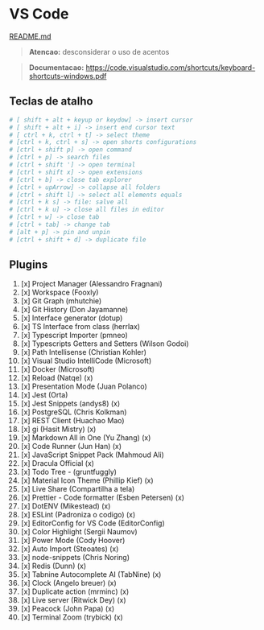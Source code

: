 # VS Code

[README.md](../README.md)

> **Atencao:** desconsiderar o uso de acentos

> **Documentacao:** https://code.visualstudio.com/shortcuts/keyboard-shortcuts-windows.pdf

## Teclas de atalho

```bash
# [ shift + alt + keyup or keydow] -> insert cursor
# [ shift + alt + i] -> insert end cursor text
# [ ctrl + k, ctrl + t] -> select theme
# [ctrl + k, ctrl + s] -> open shorts configurations
# [ctrl + shift p] -> open command
# [ctrl + p] -> search files
# [ctrl + shift '] -> open terminal
# [ctrl + shift x] -> open extensions
# [ctrl + b] -> close tab explorer
# [ctrl + upArrow] -> collapse all folders
# [ctrl + shift l] -> select all elements equals
# [ctrl + k s] -> file: salve all
# [ctrl + k u] -> close all files in editor
# [ctrl + w] -> close tab
# [ctrl + tab] -> change tab
# [alt + p] -> pin and unpin
# [ctrl + shift + d] -> duplicate file
```

## Plugins

1. [x] Project Manager (Alessandro Fragnani)
2. [x] Workspace (Fooxly)
3. [x] Git Graph (mhutchie)
4. [x] Git History (Don Jayamanne)
5. [x] Interface generator (dotup)
6. [x] TS Interface from class (herrlax)
7. [x] Typescript Importer (pmneo)
8. [x] Typescripts Getters and Setters (Wilson Godoi)
9. [x] Path Intellisense (Christian Kohler)
10. [x] Visual Studio IntelliCode (Microsoft)
11. [x] Docker (Microsoft)
12. [x] Reload (Natqe) (x)
13. [x] Presentation Mode (Juan Polanco)
14. [x] Jest (Orta)
15. [x] Jest Snippets (andys8) (x)
16. [x] PostgreSQL (Chris Kolkman)
17. [x] REST Client (Huachao Mao)
18. [x] gi (Hasit Mistry) (x)
19. [x] Markdown All in One (Yu Zhang) (x)
20. [x] Code Runner (Jun Han) (x)
21. [x] JavaScript Snippet Pack (Mahmoud Ali)
22. [x] Dracula Official (x)
23. [x] Todo Tree - (gruntfuggly)
24. [x] Material Icon Theme (Phillip Kief) (x)
25. [x] Live Share (Compartilha a tela)
26. [x] Prettier - Code formatter (Esben Petersen) (x)
27. [x] DotENV (Mikestead) (x)
28. [x] ESLint (Padroniza o codigo) (x)
29. [x] EditorConfig for VS Code (EditorConfig)
30. [x] Color Highlight (Sergii Naumov)
31. [x] Power Mode (Cody Hoover)
32. [x] Auto Import (Steoates) (x)
33. [x] node-snippets (Chris Noring)
34. [x] Redis (Dunn) (x)
35. [x] Tabnine Autocomplete AI (TabNine) (x)
36. [x] Clock (Angelo breuer) (x)
37. [x] Duplicate action (mrminc) (x)
38. [x] Live server (Ritwick Dey) (x)
39. [x] Peacock (John Papa) (x)
40. [x] Terminal Zoom (trybick) (x)
